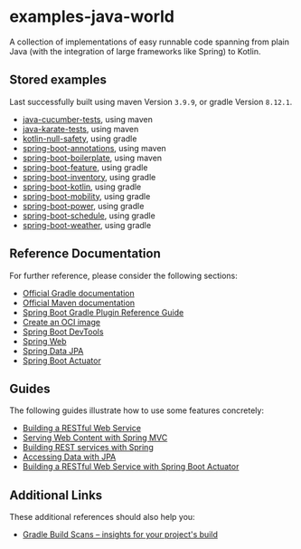 # examples-java-world
A collection of implementations of easy runnable code spanning from plain Java (with the integration of large frameworks like Spring) to Kotlin.

## Stored examples
Last successfully built using maven Version `3.9.9`, or gradle Version `8.12.1`.

* [java-cucumber-tests](./java-cucumber-tests/README.md), using maven
* [java-karate-tests](./java-karate-tests/README.md), using maven
* [kotlin-null-safety](./kotlin-null-safety/README.md), using gradle
* [spring-boot-annotations](./spring-boot-annotations/README.md), using maven
* [spring-boot-boilerplate](./spring-boot-boilerplate/README.md), using maven
* [spring-boot-feature](./spring-boot-feature/README.md), using gradle
* [spring-boot-inventory](./spring-boot-inventory/README.md), using gradle
* [spring-boot-kotlin](./spring-boot-kotlin/README.md), using gradle
* [spring-boot-mobility](./spring-boot-mobility/README.md), using gradle
* [spring-boot-power](./spring-boot-power/README.md), using gradle
* [spring-boot-schedule](./spring-boot-schedule/README.md), using gradle
* [spring-boot-weather](./spring-boot-weather/README.md), using gradle

## Reference Documentation
For further reference, please consider the following sections:

* [Official Gradle documentation](https://docs.gradle.org)
* [Official Maven documentation](https://docs.gradle.org)
* [Spring Boot Gradle Plugin Reference Guide](https://docs.spring.io/spring-boot/docs/2.3.1.RELEASE/gradle-plugin/reference/html/)
* [Create an OCI image](https://docs.spring.io/spring-boot/docs/2.3.1.RELEASE/gradle-plugin/reference/html/#build-image)
* [Spring Boot DevTools](https://docs.spring.io/spring-boot/docs/2.3.1.RELEASE/reference/htmlsingle/#using-boot-devtools)
* [Spring Web](https://docs.spring.io/spring-boot/docs/2.3.1.RELEASE/reference/htmlsingle/#boot-features-developing-web-applications)
* [Spring Data JPA](https://docs.spring.io/spring-boot/docs/2.3.1.RELEASE/reference/htmlsingle/#boot-features-jpa-and-spring-data)
* [Spring Boot Actuator](https://docs.spring.io/spring-boot/docs/2.3.1.RELEASE/reference/htmlsingle/#production-ready)

## Guides
The following guides illustrate how to use some features concretely:

* [Building a RESTful Web Service](https://spring.io/guides/gs/rest-service/)
* [Serving Web Content with Spring MVC](https://spring.io/guides/gs/serving-web-content/)
* [Building REST services with Spring](https://spring.io/guides/tutorials/bookmarks/)
* [Accessing Data with JPA](https://spring.io/guides/gs/accessing-data-jpa/)
* [Building a RESTful Web Service with Spring Boot Actuator](https://spring.io/guides/gs/actuator-service/)

## Additional Links
These additional references should also help you:

* [Gradle Build Scans – insights for your project's build](https://scans.gradle.com#gradle)

